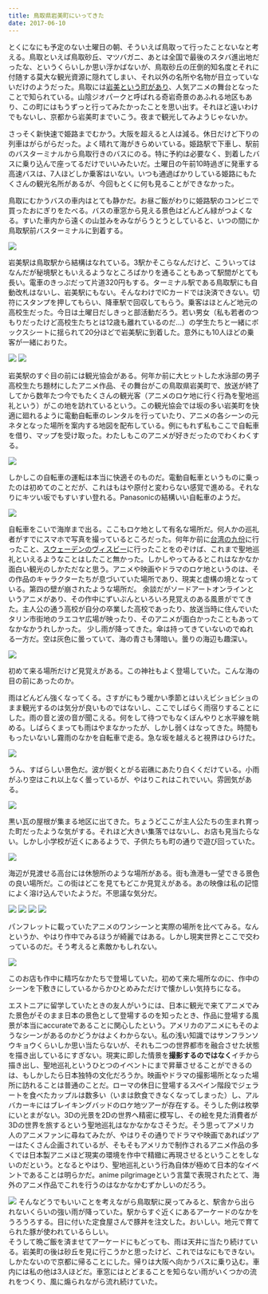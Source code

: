 ```yaml
---
title: 鳥取県岩美町にいってきた
date: 2017-06-10
---
```


とくになにも予定のない土曜日の朝、そういえば鳥取って行ったことないなと考える。鳥取といえば鳥取砂丘、マツバガニ、あとは全国で最後のスタバ進出地だったな、というくらいしか思い浮かばないが、鳥取砂丘の圧倒的知名度とそれに付随する莫大な観光資源に隠れてしまい、それ以外の名所や名物が目立っていないだけのようだった。鳥取には[岩美という町があり]( http://www.iwamikanko.org/)、人気アニメの舞台となったことで知られている。山陰ジオパークと呼ばれる奇岩奇景のあふれる地区もあり、この町にはもうずっと行ってみたかったことを思い出す。それほど遠いわけでもないし、京都から岩美町までいこう。夜まで観光してみようじゃないか。

さっそく新快速で姫路までむかう。大阪を超えると人は減る。休日だけど下りの列車はがらがらだった。よく晴れて海がきらめいている。姫路駅で下車し、駅前のバスターミナルから鳥取行きのバスにのる。特に予約は必要なく、到着したバスに乗り込んで座ってるだけでいいみたいだ。土曜日の午前10時過ぎに発車する高速バスは、7人ほどしか乗客はいない。いつも通過ばかりしている姫路にもたくさんの観光名所があるが、今回もとくに何も見ることができなかった。

鳥取にむかうバスの車内はとても静かだ。お昼ご飯がわりに姫路駅のコンビニで買ったおにぎりをたべる。バスの車窓から見える景色はどんどん緑がつよくなる。すいた車内から遠くの山並みをみながらうとうとしていると、いつの間にか鳥取駅前バスターミナルに到着する。

![](https://photos.xar.sh/35977190031_6481879036_h.jpg)

岩美駅は鳥取駅から結構はなれている。3駅かそこらなんだけど、こういってはなんだが秘境駅ともいえるようなところばかりを通ることもあって駅間がとても長い。電車のきっぷだって片道320円もする。ターミナル駅である鳥取駅にも自動改札はないし、岩美駅にもない。そんなわけでICカードでは決済できない。切符にスタンプを押してもらい、降車駅で回収してもらう。乗客はほとんど地元の高校生だった。今日は土曜日だしきっと部活動だろう。若い男女（私も若者のつもりだったけど高校生たちとは12歳も離れているのだ…）の学生たちと一緒にボックスシートに揺られて20分ほどで岩美駅に到着した。意外にも10人ほどの乗客が一緒におりた。

![](https://photos.xar.sh/36110894085_c1d8c0511e_h.jpg)
![](https://photos.xar.sh/35941763062_f83205483a_h.jpg)

岩美駅のすぐ目の前には観光協会がある。何年か前に大ヒットした水泳部の男子高校生たち題材にしたアニメ作品、その舞台がこの鳥取県岩美町で、放送が終了してから数年たつ今でもたくさんの観光客（アニメのロケ地に行く行為を聖地巡礼という）がこの地を訪れているという。この観光協会では坂の多い岩美町を快適に廻れるように電動自転車のレンタルを行っていたり、アニメの各シーンの元ネタとなった場所を案内する地図を配布している。例にもれず私もここで自転車を借り、マップを受け取った。わたしもこのアニメが好きだったのでわくわくする。

![](https://photos.xar.sh/35720347830_4c2513b01c_h.jpg)

しかしこの自転車の運転は本当に快適そのものだ。電動自転車というものに乗ったのは初めてのことだが、これはもはや原付と変わらない感覚で進める。それなりにキツい坂でもすいすい登れる。Panasonicの結構いい自転車のようだ。

![](https://photos.xar.sh/35720339510_82eba172eb_h.jpg)

自転車をこいで海岸まで出る。ここもロケ地として有名な場所だ。何人かの巡礼者がすでにスマホで写真を撮っているところだった。何年か前に[台湾の九份](/post/1431969485/)に行ったこと、[スウェーデンのヴィスビー](/post/95584726554/)に行ったことをのぞけば、これまで聖地巡礼といえるようなことはしたこと無かった。しかしやってみるとこれはなかなか面白い観光のしかただなと思う。アニメや映画やドラマのロケ地というのは、その作品のキャラクターたちが息づいていた場所であり、現実と虚構の境となっている。第四の壁が崩されたような場所だ。
余談だがソードアートオンラインというアニメがあり、その作中にずいぶんといろいろ見覚えのある風景がでてきた。主人公の通う高校が自分の卒業した高校であったり、放送当時に住んでいたタリン市街地のラエコヤ広場が映ったり、そのアニメが面白かったこともあってなかなかうれしかった。
少し雨が降ってきた。傘は持ってきていないのでぬれる一方だ。空は灰色に曇っていて、海の青さも薄暗い。曇りの海辺も趣深い。

![](https://photos.xar.sh/35977191531_91807ccea1_h.jpg)

初めて来る場所だけど見覚えがある。この神社もよく登場していた。こんな海の目の前にあったのか。

雨はどんどん強くなってくる。さすがにもう暖かい季節とはいえビショビショのまま観光するのは気分が良いものではないし、ここでしばらく雨宿りすることにした。雨の音と波の音が聞こえる。何をして待つでもなくぼんやりと水平線を眺める。しばらくまっても雨はやまなかったが、しかし弱くはなってきた。時間ももったいないし霧雨のなかを自転車で走る。急な坂を越えると視界はひらけた。

![](https://photos.xar.sh/35720345560_c7e164a0a4_k.jpg)

うん、すばらしい景色だ。波が鋭くとがる岩礁にあたり白くくだけている。小雨がふり空はこれ以上なく曇っているが、やはりこれはこれでいい。雰囲気がある。

![](https://photos.xar.sh/35720339960_4e506d266a_h.jpg)

黒い瓦の屋根が集まる地区に出てきた。ちょうどここが主人公たちの生まれ育った町だったような気がする。それほど大きい集落ではないし、お店も見当たらない。しかし小学校が近くにあるようで、子供たちも町の通りで遊び回っていた。

![](https://photos.xar.sh/35302945273_bbf11c5de1_h.jpg)

海辺が見渡せる高台には休憩所のような場所がある。街も漁港も一望できる景色の良い場所だ。この街はどこを見てもどこか見覚えがある。あの映像は私の記憶によく溶け込んでいたようだ。不思議な気分だ。

![](https://photos.xar.sh/35302923183_b281895286_h.jpg)
![](https://photos.xar.sh/35270759634_b9539cd0a0_h.jpg)
![](https://photos.xar.sh/35270766654_57455583cd_b.jpg)
![](https://photos.xar.sh/35302944633_5dd8e58ac1_b.jpg)

パンフレットに載っていたアニメのワンシーンと実際の場所を比べてみる。なんというか、やはり作中でみるほうが綺麗ではある。しかし現実世界とここで交わっているのだ。そう考えると素敵かもしれない。

![](https://photos.xar.sh/35270724714_d1db482080_h.jpg)

このお店も作中に精巧なかたちで登場していた。初めて来た場所なのに、作中のシーンを下敷きにしているからかひとめみただけで懐かしい気持ちになる。

エストニアに留学していたときの友人がいうには、日本に観光で来てアニメでみた景色がそのまま日本の景色として登場するのを知ったとき、作品に登場する風景が本当にaccurateであることに関心したという。アメリカのアニメにもそのようなシーンがあるのかどうかはよくわからない。私の浅い知識ではサンフランソウキョウくらいしか思い当たらないが、それも二つの世界都市を融合させた状態を描き出しているにすぎない。現実に即した情景を**撮影するのではなく**イチから描き出し、聖地巡礼というひとつのイベントにまで昇華させることができるのは、もしかしたら日本独特の文化だろうか。映画やドラマの撮影場所となった場所に訪れることは普通のことだ。ローマの休日に登場するスペイン階段でジェラートを食べたカップルは数多い（いまは飲食できなくなってしまった）し、アルバカーキにはブレイキングバッドのロケ地ツアーが存在する。そうした例は枚挙にいとまがない。3Dの光景を2Dの世界へ精密に模写し、その絵を見た消費者が3Dの世界を旅するという聖地巡礼はなかなかなさそうだ。そう思ってアメリカ人のアニメファンに尋ねてみたが、やはりその通りでドラマや映画であればツアーはたくさん企画されているが、そもそもアメリカで制作されるアニメ作品の多くでは日本製アニメほど現実の環境を作中で精緻に再現させるということをしないのだという。となるとやはり、聖地巡礼という行為自体が極めて日本的なイベントであることは明らかだ。anime pilgrimageという言葉で表現されたとて、海外のアニメ作品でこれを行うのはなかなかむずかしいのだろう。

![](https://photos.xar.sh/36110890455_61f379f972_b.jpg)
そんなどうでもいいことを考えながら鳥取駅に戻ってみると、駅舎から出られないくらいの強い雨が降っていた。駅からすぐ近くにあるアーケードのなかをうろうろする。目に付いた定食屋さんで豚丼を注文した。おいしい。地元で育てられた豚が使われているらしい。<br>
そうして晩ご飯を済ませてアーケードにもどっても、雨は天井に当たり続けている。岩美町の後は砂丘を見に行こうかと思ったけど、これではなにもできない。しかたないので京都に帰ることにした。帰りは大阪へ向かうバスに乗り込む。車内には私の他は3人ほどだ。車窓にはとどまることを知らない雨がいくつかの流れをつくり、風に煽られながら流れ続けていた。

